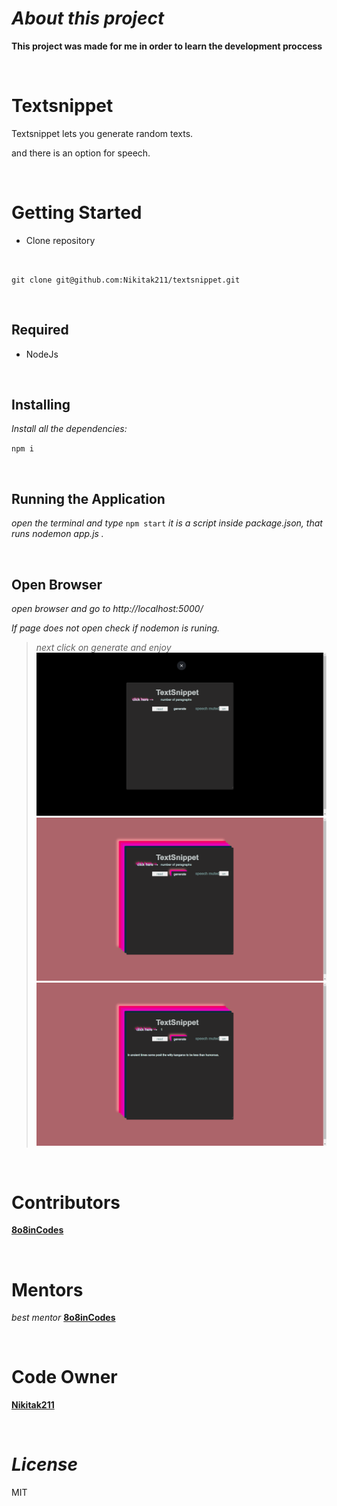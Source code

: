 # *About this project* #

**This project was made for me in order to learn the development proccess**

<br/>

# **Textsnippet** #
 Textsnippet lets you generate random texts.
<br/>

 and there is an option for speech.

<br/>

# **Getting Started** #

- Clone repository 
</br>

`git clone git@github.com:Nikitak211/textsnippet.git`

<br/>

## **Required** ##
* NodeJs

<br/>

## **Installing** ##
 *Install all the dependencies:*

`npm i `

<br/>

## **Running the Application** ##
*open the terminal and type* `npm start` *it is a script inside package.json, that runs nodemon app.js .*

<br/>

## **Open Browser** ##
 *open browser and go to http://localhost:5000/*
 <br/>
 
 *If page does not open check if nodemon is runing.*
<br/>

> *next click on generate and enjoy*
![screenshot](/readme_imgs/1.png)
![screenshot](/readme_imgs/2.png)
![screenshot](/readme_imgs/3.png)

<br/>

# **Contributors** #
 [**8o8inCodes**](https://github.com/8o8inCodes)

<br/>

# **Mentors** #
 *best mentor* [**8o8inCodes**](https://github.com/8o8inCodes)
 
 <br/>

# **Code Owner** #
 [**Nikitak211**](https://github.com/Nikitak211)
 
<br/>

# *License* #
MIT 